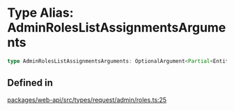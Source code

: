 # Type Alias: AdminRolesListAssignmentsArguments

```ts
type AdminRolesListAssignmentsArguments: OptionalArgument<Partial<EntityIDs> & TokenOverridable & CursorPaginationEnabled & SortDir & object>;
```

## Defined in

[packages/web-api/src/types/request/admin/roles.ts:25](https://github.com/slackapi/node-slack-sdk/blob/c15385ef93ccdde9702f52f7d1f445999203d794/packages/web-api/src/types/request/admin/roles.ts#L25)
